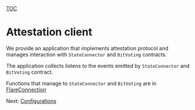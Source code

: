 [TOC](../README.md)

# Attestation client

We provide an application that implements attestation protocol and manages interaction with `StateConnector` and `BitVoting` contracts.

The application collects listens to the events emitted by `StateConnector` and `BitVoting` contract.

Functions that manage to `StateConnector` and `BitVoting` are in [FlareConnection](../../src/attester/FlareConnection.ts)

Next: [Configurations](./attestation-configs.md)
